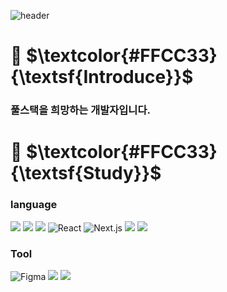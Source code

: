 ![header](https://capsule-render.vercel.app/api?type=transparent&height=300&section=header&text=HELLO👋&fontSize=90&fontColor=FFCC33)

 # 💬 $\textcolor{#FFCC33}{\textsf{Introduce}}$  
### 풀스택을 희망하는 개발자입니다.  



 # 🌱 $\textcolor{#FFCC33}{\textsf{Study}}$  
### language
  
<img src="https://img.shields.io/badge/-HTML-E34F26?style=flat?style=for-the-badge&logo=HTML5&logoColor=white"/> <img src="https://img.shields.io/badge/-CSS-1572B6?style=flat?style=for-the-badge&logo=CSS3&logoColor=white"/> <img src="https://img.shields.io/badge/-JavaScript-F7DF1E?style=flat?style=for-the-badge&logo=JavaScript&logoColor=white"/> <img alt="React" src ="https://img.shields.io/badge/React-61DAFB.svg?style=for-the-badge&logo=React&logoColor=black"/> <img alt="Next.js" src ="https://img.shields.io/badge/Next.js-000000.svg?style=for-the-badge&logo=Next.js&logoColor=white"/>  <img src="https://img.shields.io/badge/java-007396?style=for-the-badge&logo=java&logoColor=white"> <img src="https://img.shields.io/badge/c++-00599C?style=for-the-badge&logo=c%2B%2B&logoColor=white">


### Tool   
  
<img alt="Figma" src ="https://img.shields.io/badge/Figma-F24E1E.svg?style=for-the-badge&logo=Figma&logoColor=white"/> <img src="https://img.shields.io/badge/linux-FCC624?style=for-the-badge&logo=linux&logoColor=black"> 
<img src="https://img.shields.io/badge/AWS-232F3E?style=for-the-badge&logo=amazon%20aws&logoColor=black"/>

<!--
**Jang-SoHyeon/Jang-SoHyeon** is a ✨ _special_ ✨ repository because its `README.md` (this file) appears on your GitHub profile.

Here are some ideas to get you started:

- 🔭 I’m currently working on ...
- 🌱 I’m currently learning ...
- 👯 I’m looking to collaborate on ...
- 🤔 I’m looking for help with ...
- 💬 Ask me about ...
- 📫 How to reach me: ...
- 😄 Pronouns: ...
- ⚡ Fun fact: ...
-->
